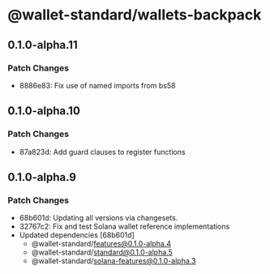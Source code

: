 # @wallet-standard/wallets-backpack

## 0.1.0-alpha.11

### Patch Changes

-   8886e83: Fix use of named imports from bs58

## 0.1.0-alpha.10

### Patch Changes

-   87a823d: Add guard clauses to register functions

## 0.1.0-alpha.9

### Patch Changes

-   68b601d: Updating all versions via changesets.
-   32767c2: Fix and test Solana wallet reference implementations
-   Updated dependencies [68b601d]
    -   @wallet-standard/features@0.1.0-alpha.4
    -   @wallet-standard/standard@0.1.0-alpha.5
    -   @wallet-standard/solana-features@0.1.0-alpha.3
